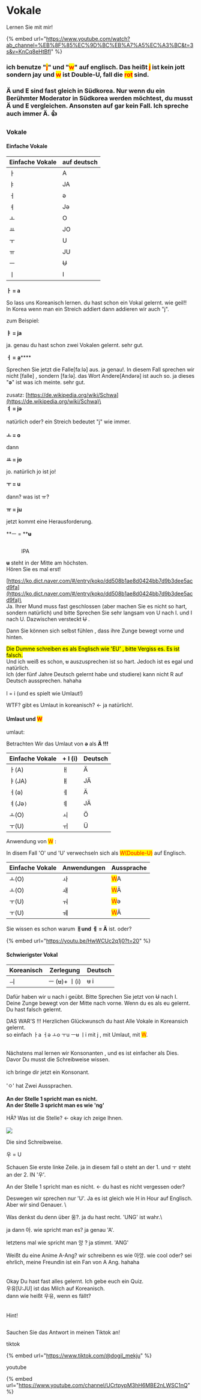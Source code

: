 # Vokale

Lernen Sie mit mir!&#x20;

{% embed url="https://www.youtube.com/watch?ab_channel=%EB%8F%85%EC%9D%BC%EB%A7%A5%EC%A3%BC&t=3s&v=KnCq8eHtBfI" %}

### ich benutze "<mark style="color:red;">j</mark>" und "<mark style="color:red;">w</mark>"  auf englisch. Das heißt <mark style="color:red;">j</mark> ist kein jott sondern jay und <mark style="color:red;">w</mark> ist Double-U, fall die <mark style="color:red;">rot</mark> sind. &#x20;

### Ä und E sind fast gleich in Südkorea. Nur wenn du ein Berühmter Moderator in Südkorea werden möchtest,  du musst Ä und E vergleichen. Ansonsten auf gar kein Fall. Ich spreche auch immer Ä. :thumbsup:

### Vokale

#### Einfache Vokale

| Einfache Vokale | auf deutsch |
| --------------- | ----------- |
| ㅏ               | A           |
| ㅑ               | JA          |
| ㅓ               | ə           |
| ㅕ               | Jə          |
| ㅗ               | O           |
| ㅛ               | JO          |
| ㅜ               | U           |
| ㅠ               | JU          |
| ㅡ               | ~~U~~       |
| ㅣ               | I           |

**ㅏ = a**&#x20;

So lass uns Koreanisch lernen. du hast schon ein Vokal gelernt. wie geil!! \
In Korea wenn man ein Streich addiert dann addieren wir auch "j".

zum Beispiel:

**ㅑ = ja**&#x20;

ja. genau du hast schon zwei Vokalen gelernt.  sehr gut.

**ㅓ =** [**ə**](https://de.wikipedia.org/wiki/Liste\_der\_IPA-Zeichen#%C9%99)****

Sprechen Sie jetzt die Falle\[fa:lə] aus. ja genau!. In diesem Fall sprechen wir nicht \[falle] , sondern \[fa:lə]. das Wort Andere\[Andərə] ist auch so. ja dieses "**ə**" ist was ich meinte. sehr gut. \
\
zusatz: [https://de.wikipedia.org/wiki/Schwa](https://de.wikipedia.org/wiki/Schwa)\
\
**ㅕ = jə** \
\
natürlich oder? ein  Streich bedeutet "j" wie immer.\
\
**ㅗ = o**&#x20;

dann

**ㅛ = jo**

jo. natürlich jo ist jo!

**ㅜ = u**

dann? was ist ㅠ?

**ㅠ = ju**

jetzt kommt eine Herausforderung.&#x20;

**ㅡ = **~~**u**~~

<figure><img src=".gitbook/assets/image (1).png" alt=""><figcaption><p>IPA</p></figcaption></figure>

~~**u**~~ steht  in der Mitte am höchsten. \
Hören Sie es mal erst!

[https://ko.dict.naver.com/#/entry/koko/dd508b1ae8d0424bb7d9b3dee5acd9fa](https://ko.dict.naver.com/#/entry/koko/dd508b1ae8d0424bb7d9b3dee5acd9fa)\
\
Ja. Ihrer Mund muss fast geschlossen (aber machen Sie es nicht so hart, sondern natürlich) und bitte Sprechen Sie sehr langsam von U nach I. und I nach U. Dazwischen versteckt ~~U~~ .

Dann Sie können sich selbst fühlen , dass ihre Zunge bewegt vorne und hinten.&#x20;

<mark style="background-color:yellow;">Die Dumme schreiben es als Englisch wie 'EU' , bitte Vergiss es. Es ist falsch.</mark> \
Und ich weiß es schon, ~~u~~ auszusprechen ist so hart. Jedoch ist es egal und natürlich. \
Ich (der fünf Jahre Deutsch gelernt habe und studiere) kann nicht R auf Deutsch aussprechen. hahaha\
\
l = i (und es spielt wie Umlaut!)

WTF? gibt es Umlaut in koreanisch? <- ja natürlich!.&#x20;



#### Umlaut und <mark style="color:red;">W</mark>

<mark style="color:red;"></mark>

umlaut:

Betrachten Wir das Umlaut von **ə** als **Ä !!!**

| Einfache Vokale | + l (i) | Deutsch |
| --------------- | ------- | ------- |
| ㅏ(A)            | ㅐ       | Ä       |
| ㅑ(JA)           | ㅒ       | JÄ      |
| ㅓ(ə)            | ㅔ       | Ä       |
| ㅕ(Jə`)`         | ㅖ       | JÄ      |
| ㅗ(O)            | ㅚ       | Ö       |
| ㅜ(U)            | ㅟ       | Ü       |

Anwendung von <mark style="color:red;">W</mark> :

In disem Fall 'O' und 'U' verwechseln sich als <mark style="color:red;">W(Double-U)</mark> auf Englisch.

| Einfache Vokale | Anwendungen | Aussprache                         |
| --------------- | ----------- | ---------------------------------- |
| ㅗ(O)            | ㅘ           | <mark style="color:red;">W</mark>A |
| ㅗ(O)            | ㅙ           | <mark style="color:red;">W</mark>Ä |
| ㅜ(U)            | ㅝ           | <mark style="color:red;">W</mark>ə |
| ㅜ(U)            | ㅞ           | <mark style="color:red;">W</mark>Ä |

Sie wissen es schon warum **ㅐund ㅔ = Ä** ist. oder? &#x20;

{% embed url="https://youtu.be/HwWCUc2q1j0?t=20" %}



#### Schwierigster Vokal

| Koreanisch | Zerlegung       | Deutsch |
| ---------- | --------------- | ------- |
| ㅢ          | ㅡ (~~u~~)+ ㅣ(i) | ~~u~~ i |

Dafür haben wir u nach i geübt. Bitte Sprechen Sie jetzt von ~~U~~ nach I. \
Deine Zunge bewegt von der Mitte nach vorne. Wenn du es als eu gelernt. Du hast falsch gelernt.&#x20;



DAS WAR'S !!! Herzlichen Glückwunsch du hast Alle Vokale in Koreansich gelernt. \
so einfach  ㅏa ㅓə ㅗo ㅜu ㅡ~~u~~ ㅣi mit j , mit Umlaut, mit <mark style="color:red;">W</mark>.

\
Nächstens mal lernen wir Konsonanten , und es ist einfacher als Dies.\
Davor Du musst die Schreibweise wissen. \
\
ich bringe dir jetzt ein Konsonant. \
\
'ㅇ' hat Zwei Aussprachen. \
\
**An der Stelle 1 spricht man es nicht.**\
**An der Stelle 3 spricht man es wie 'ng'**\
\
HÄ? Was ist die Stelle? <- okay ich zeige Ihnen.\
\
![](<.gitbook/assets/image (2).png>)

Die sind Schreibweise.&#x20;

우 = U&#x20;

Schauen Sie erste linke Zeile. ja in diesem fall o steht an der 1. und ㅜ steht an der 2. IN '우'.&#x20;

An der Stelle 1 spricht man es nicht. <- du hast es nicht vergessen oder?

Deswegen wir sprechen nur 'U'. Ja es ist gleich wie H in Hour auf Englisch. Aber wir sind Genauer. \


Was denkst du denn über 웅?. ja du hast recht. 'UNG' ist wahr.\


ja dann 아. wie spricht man es? ja genau 'A'.

letztens mal wie spricht man 앙 ?   ja stimmt. 'ANG'



Weißt du eine Anime A-Ang? wir schreibenn es wie 아앙. wie cool oder? sei ehrlich, meine Freundin ist ein Fan von A Ang. hahaha\
\
\
Okay Du hast fast alles gelernt. Ich gebe euch ein Quiz. \
우유\[U:JU] ist das Milch auf Koreanisch. \
dann wie heißt 우유, wenn es fällt?\
\
\
Hint!

<figure><img src=".gitbook/assets/th-932706106.jpg" alt=""><figcaption></figcaption></figure>

Sauchen Sie das Antwort in meinen Tiktok an!



tiktok

{% embed url="https://www.tiktok.com/@dogil_mekju" %}

youtube

{% embed url="https://www.youtube.com/channel/UCrtpypM3hH6MBE2nLWSC1nQ" %}

